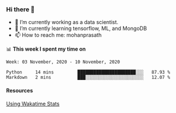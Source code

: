 ### Hi there 👋

- 🔭 I’m currently working as a data scientist.
- 🌱 I’m currently learning tensorflow, ML, and MongoDB
- 📫 How to reach me: mohanprasath

📊 **This week I spent my time on**
<!--START_SECTION:waka-->
```text
Week: 03 November, 2020 - 10 November, 2020

Python     14 mins         ██████████████████████░░░   87.93 % 
Markdown   2 mins          ███░░░░░░░░░░░░░░░░░░░░░░   12.07 % 
```
<!--END_SECTION:waka-->

#### Resources
[Using Wakatime Stats](https://github.com/marketplace/actions/waka-readme)
